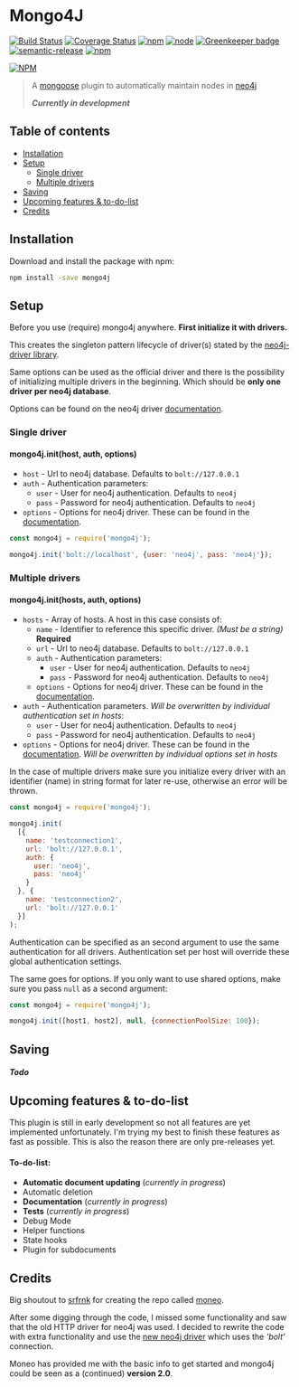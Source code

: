 # Mongo4J
[![Build Status](https://travis-ci.org/SvenWesterlaken/mongo4j.svg?branch=master)](https://travis-ci.org/SvenWesterlaken/mongo4j)
[![Coverage Status](https://coveralls.io/repos/github/SvenWesterlaken/mongo4j/badge.svg?branch=master)](https://coveralls.io/github/SvenWesterlaken/mongo4j?branch=master)
[![npm](https://img.shields.io/npm/v/mongo4j.svg)](https://www.npmjs.com/package/mongo4j)
[![node](https://img.shields.io/node/v/mongo4j.svg)](https://www.npmjs.com/package/mongo4j)
[![Greenkeeper badge](https://badges.greenkeeper.io/SvenWesterlaken/mongo4j.svg)](https://greenkeeper.io/)
[![semantic-release](https://img.shields.io/badge/%20%20%F0%9F%93%A6%F0%9F%9A%80-semantic--release-e10079.svg)](https://github.com/semantic-release/semantic-release)
[![npm](https://img.shields.io/npm/dt/mongo4j.svg)](https://www.npmjs.com/package/mongo4j)

[![NPM](https://nodei.co/npm/mongo4j.png)](https://nodei.co/npm/mongo4j/)

> A [mongoose](http://mongoosejs.com/) plugin to automatically maintain nodes in [neo4j](https://neo4j.com/)
>
> _**Currently in development**_

## Table of contents
- [Installation](#installation)
- [Setup](#setup)
  - [Single driver](#single-driver)
  - [Multiple drivers](#multiple-drivers)
- [Saving](#saving)
- [Upcoming features & to-do-list](#upcoming-features--to-do-list)
- [Credits](#credits)

## Installation

Download and install the package with npm:
```bash
npm install -save mongo4j
```

## Setup

Before you use (require) mongo4j anywhere. **First initialize it with drivers.**

This creates the singleton pattern lifecycle of driver(s) stated by the [neo4j-driver library](https://github.com/neo4j/neo4j-javascript-driver#usage-examples).

Same options can be used as the official driver and there is the possibility of initializing multiple drivers in the beginning. Which should be **only one driver per neo4j database**.

Options can be found on the neo4j driver [documentation](https://neo4j.com/docs/api/javascript-driver/current/function/index.html#static-function-driver).

### Single driver

#### mongo4j.init(host, auth, options)
- `host` - Url to neo4j database. Defaults to `bolt://127.0.0.1`
- `auth` - Authentication parameters:
  - `user` - User for neo4j authentication. Defaults to `neo4j`
  - `pass` - Password for neo4j authentication. Defaults to `neo4j`
- `options` - Options for neo4j driver. These can be found in the [documentation](https://neo4j.com/docs/api/javascript-driver/current/function/index.html#static-function-driver).

```javascript
const mongo4j = require('mongo4j');

mongo4j.init('bolt://localhost', {user: 'neo4j', pass: 'neo4j'});
```

### Multiple drivers

#### mongo4j.init(hosts, auth, options)

- `hosts` - Array of hosts. A host in this case consists of:
  - `name` - Identifier to reference this specific driver. _(Must be a string)_ **Required**
  - `url` - Url to neo4j database. Defaults to `bolt://127.0.0.1`
  - `auth` - Authentication parameters:
    - `user` - User for neo4j authentication. Defaults to `neo4j`
    - `pass` - Password for neo4j authentication. Defaults to `neo4j`
  - `options` - Options for neo4j driver. These can be found in the [documentation](https://neo4j.com/docs/api/javascript-driver/current/function/index.html#static-function-driver).
- `auth` - Authentication parameters. _Will be overwritten by individual authentication set in hosts_:
  - `user` - User for neo4j authentication. Defaults to `neo4j`
  - `pass` - Password for neo4j authentication. Defaults to `neo4j`
- `options` - Options for neo4j driver. These can be found in the [documentation](https://neo4j.com/docs/api/javascript-driver/current/function/index.html#static-function-driver). _Will be overwritten by individual options set in hosts_

In the case of multiple drivers make sure you initialize every driver with an identifier (name) in string format for later re-use, otherwise an error will be thrown.

```javascript
const mongo4j = require('mongo4j');

mongo4j.init(
  [{
    name: 'testconnection1',
    url: 'bolt://127.0.0.1',
    auth: {
      user: 'neo4j',
      pass: 'neo4j'
    }
  }, {
    name: 'testconnection2',
    url: 'bolt://127.0.0.1'
  }]
);
```

Authentication can be specified as an second argument to use the same authentication for all drivers. Authentication set per host will override these global authentication settings.

The same goes for options. If you only want to use shared options, make sure you pass `null` as a second argument:

```javascript
const mongo4j = require('mongo4j');

mongo4j.init([host1, host2], null, {connectionPoolSize: 100});
```

## Saving

##### ***Todo***

## Upcoming features & to-do-list
This plugin is still in early development so not all features are yet implemented unfortunately.
I'm trying my best to finish these features as fast as possible.
This is also the reason there are only pre-releases yet.

#### To-do-list:

- **Automatic document updating** (_currently in progress_)
- Automatic deletion
- **Documentation** (_currently in progress_)
- **Tests** (_currently in progress_)
- Debug Mode
- Helper functions
- State hooks
- Plugin for subdocuments

## Credits

Big shoutout to [srfrnk](https://github.com/srfrnk) for creating the repo called [moneo](https://github.com/srfrnk/moneo).

After some digging through the code, I missed some functionality and saw that the old HTTP driver for neo4j was used.
I decided to rewrite the code with extra functionality and use the [new neo4j driver](https://github.com/neo4j/neo4j-javascript-driver) which uses the _'bolt'_ connection.

Moneo has provided me with the basic info to get started and mongo4j could be seen as a (continued) **version 2.0**.
